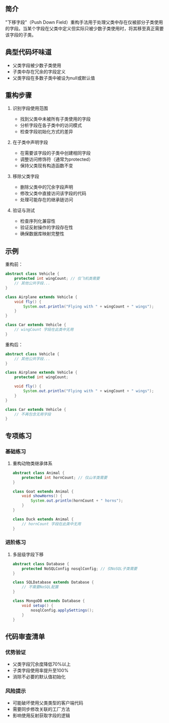 ## 简介
"下移字段"（Push Down Field）重构手法用于处理父类中存在仅被部分子类使用的字段。当某个字段在父类中定义但实际只被少数子类使用时，将其移至真正需要该字段的子类。

## 典型代码坏味道
- 父类字段被少数子类使用
- 子类中存在冗余的字段定义
- 父类字段在多数子类中被设为null或默认值

## 重构步骤
1. 识别字段使用范围
   - 找到父类中未被所有子类使用的字段
   - 分析字段在各子类中的访问模式
   - 检查字段初始化方式的差异

2. 在子类中声明字段
   - 在需要该字段的子类中创建相同字段
   - 调整访问修饰符（通常为protected）
   - 保持父类现有构造函数不变

3. 移除父类字段
   - 删除父类中的冗余字段声明
   - 修改父类中直接访问该字段的代码
   - 处理可能存在的继承链访问

4. 验证与测试
   - 检查序列化兼容性
   - 验证反射操作的字段存在性
   - 确保数据库映射完整性

## 示例
重构前：

```java
abstract class Vehicle {
    protected int wingCount; // 仅飞机类需要
    // 其他公共字段...
}

class Airplane extends Vehicle {
    void fly() {
        System.out.println("Flying with " + wingCount + " wings");
    }
}

class Car extends Vehicle {
    // wingCount 字段在此类中无用
}
```

重构后：

```java
abstract class Vehicle {
    // 其他公共字段...
}

class Airplane extends Vehicle {
    protected int wingCount;

    void fly() {
        System.out.println("Flying with " + wingCount + " wings");
    }
}

class Car extends Vehicle {
    // 不再包含无用字段
}
```

## 专项练习
### 基础练习
1. 重构动物类继承体系

    ```java
    abstract class Animal {
        protected int hornCount; // 仅山羊类需要
    }
    
    class Goat extends Animal {
        void showHorns() {
            System.out.println(hornCount + " horns");
        }
    }
    
    class Duck extends Animal {
        // hornCount 字段在此类中无用
    }
    ```

### 进阶练习
1. 多层级字段下移

    ```java
    abstract class Database {
        protected NoSQLConfig nosqlConfig; // 仅NoSQL子类需要
    }
    
    class SQLDatabase extends Database {
        // 不需要NoSQL配置
    }
    
    class MongoDB extends Database {
        void setup() {
            nosqlConfig.applySettings();
        }
    }
    ```

## 代码审查清单
### 优势验证
- 父类字段冗余度降低70%以上
- 子类字段使用率提升至100%
- 消除不必要的默认值初始化

### 风险提示
- 可能破坏使用父类类型的客户端代码
- 需要同步修改关联的工厂方法
- 影响使用反射获取字段的逻辑
